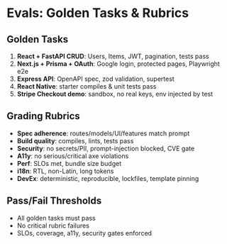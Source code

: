 # Evals: Golden Tasks & Rubrics

## Golden Tasks
1. **React + FastAPI CRUD**: Users, Items, JWT, pagination, tests pass
2. **Next.js + Prisma + OAuth**: Google login, protected pages, Playwright e2e
3. **Express API**: OpenAPI spec, zod validation, supertest
4. **React Native**: starter compiles & unit tests pass
5. **Stripe Checkout demo**: sandbox, no real keys, env injected by test

## Grading Rubrics
- **Spec adherence**: routes/models/UI/features match prompt
- **Build quality**: compiles, lints, tests pass
- **Security**: no secrets/PII, prompt-injection blocked, CVE gate
- **A11y**: no serious/critical axe violations
- **Perf**: SLOs met, bundle size budget
- **i18n**: RTL, non-Latin, long tokens
- **DevEx**: deterministic, reproducible, lockfiles, template pinning

## Pass/Fail Thresholds
- All golden tasks must pass
- No critical rubric failures
- SLOs, coverage, a11y, security gates enforced

